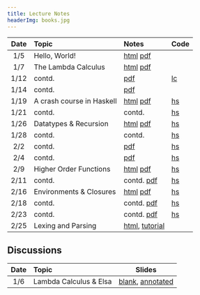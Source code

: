 ```yaml
---
title: Lecture Notes
headerImg: books.jpg
---
```


| **Date**   | **Topic**                       | **Notes**                 | **Code**      |
|:----------:|:--------------------------------|:--------------------------|:--------------|
| 1/5        | Hello, World!                   | [html][lec0] [pdf][pdf0]  |               |
| 1/7        | The Lambda Calculus             | [html][lec1] [pdf][pdf1]  |               |
| 1/12       | contd.                          | [pdf][pdf2]               | [lc][lc-1-12] |
| 1/14       | contd.                          | [pdf][pdf3]               |               |
| 1/19       | A crash course in Haskell       | [html][lec2] [pdf][pdf4]  | [hs][code]    |
| 1/21       | contd.                          | contd.                    | [hs][code]    |
| 1/26       | Datatypes & Recursion           | [html][lec3] [pdf][pdf5]  | [hs][code]    |
| 1/28       | contd.                          | contd.                    | [hs][code]    |
| 2/2        | contd.                          |              [pdf][pdf6]  | [hs][code]    |
| 2/4        | contd.                          |              [pdf][pdf7]  | [hs][code]    |
| 2/9        | Higher Order Functions          | [html][lec4] [pdf][pdf8]  | [hs][code]    |
| 2/11       | contd.                          | contd.       [pdf][pdf9]  | [hs][code]    |
| 2/16       | Environments & Closures         | [html][lec5] [pdf][pdf10] | [hs][code]    |
| 2/18       | contd.                          | contd.       [pdf][pdf11] | [hs][code]    |
| 2/23       | contd.                          | contd.       [pdf][pdf12] | [hs][code]    |
| 2/25       | Lexing and Parsing              | [html][lec6], [tutorial][parsing]  |      |

<!-- 
| 2/19       | "" [map-reduce][mapRed], [react][rhoc] |                       | [hs-2-19] |
| 2/21       | Environments & Closures         | [html][lec5] 	              | [hs-2-21] |
| 3/9        | Overloading & Type Classes      | [html][lec7-cl]              | [hs-3-9]  |
| 3/11       | Monads                          | [html][lec8-monads]          | [hs-3-11] |
--> 

## Discussions

| Date       | Topic                    | Slides               | 
|:----------:|:-------------------------|:--------------------:|
| 1/6        | Lambda Calculus & Elsa   | [blank][disc1-blank], [annotated][disc1-annotated]  |

<!-- 
| 1/14       | Lambda Calculus          | [pdf][disc1]         |
| 3/17       | Final Review             | [html][final-review] |

| 2/25       | Nano: Parsing and Eval   | [pdf][disc5]  |
| 3/4        | Type checking tips       | [pdf][disc6]  |
| 3/11       | Final Review             | [pdf][discFinal] |
-->

[lec0]: lectures/00-hello.html
[lec1]: lectures/01-lambda.html
[lec2]: lectures/02-haskell.html
[lec3]: lectures/03-datatypes.html
[lec4]: lectures/04-hof.html
[lec5]: lectures/05-environments.html
[lec5-clos]: lectures/05-closure.html
[lec6]: lectures/06-parsing.html
[lec7-ty]: lectures/07-types.html
[lec7-cl]: lectures/07-classes.html
[lec8-monads]: lectures/08-monads.html
[lec8]: lectures/08-prolog.html
[rhoc]: https://reactjs.org/docs/higher-order-components.html
[mapRed]: https://en.wikipedia.org/wiki/MapReduce

[pdf0]: /static/raw/01-lambda-A.pdf
[pdf1]: /static/raw/01-lambda-B.pdf
[pdf2]: /static/raw/01-lambda-C.pdf
[pdf3]: /static/raw/01-lambda-D.pdf
[pdf4]: /static/raw/02-haskell-A.pdf
[pdf5]: /static/raw/03-datatypes-prod-sum.pdf
[pdf6]: /static/raw/03-datatypes-rec.pdf
[pdf7]: /static/raw/03-datatypes-tree.pdf
[pdf8]: /static/raw/04-hof-A.pdf
[pdf9]: /static/raw/04-hof-B.pdf
[pdf10]: /static/raw/05-environments-A.pdf
[pdf11]: /static/raw/05-environments-B.pdf
[pdf12]: /static/raw/05-environments-C.pdf

[code]: https://github.com/ucsd-cse130/wi21/tree/master/static/code/src
[lc-1-12]: /static/raw/lec_1_12_21.lc



[pdf-data]: /static/raw/03-datatypes.pdf
[pdf-data-b]: /static/raw/03-datatypes-B.pdf
[pdf-parse]: /static/raw/06-parsing.pdf
[lc4]:  /static/raw/lec_4_10_2019.lc

[pdf-hof]: /static/raw/04-hof.pdf 
[pdf-env]: /static/raw/05-environments.pdf 

[disc1-blank]: /static/raw/disc1-lambda_calc.pdf
[disc1-annotated]: /static/raw/disc1-lambda_calc-20210106.pdf
[disc5]: /static/raw/disc5-parsing.pdf
[disc6]: /static/raw/disc-pa5tips.pdf
[discFinal]: /static/raw/final-disc.pdf

[parsing]: https://github.com/cse130-sp18/arith

[elsa]: https://github.com/ucsd-progsys/elsa
[intro]: /static/raw/Intro.hs
[datatypes]: /static/raw/Datatypes.hs
[tail]: /static/raw/Tail.hs

[midterm]: /static/raw/130-midterm-wi19.pdf
[midterm-sol]: /static/raw/130-midterm-wi19-solution.pdf
[final-prep]: /static/raw/appendix.pdf
[final]: /static/raw/130-final-wi19.pdf
[final-sol]: /static/raw/130-final-wi19-solution.pdf

[final-review]: discussions/final-review.html
